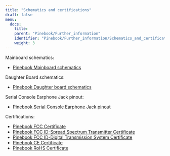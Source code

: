 ```yaml
---
title: "Schematics and certifications"
draft: false
menu:
  docs:
    title:
    parent: "Pinebook/Further_information"
    identifier: "Pinebook/Further_information/Schematics_and_certifications"
    weight: 3
---
```


Mainboard schematics:

* [Pinebook Mainboard schematics](https://files.pine64.org/doc/pinebook/pinebook_mainboard_schematic_3.0.pdf)

Daughter Board schematics:

* [Pinebook Daughter board schematics](https://files.pine64.org/doc/pinebook/pinebook_smallboard_schematic_1.0.pdf)

Serial Console Earphone Jack pinout:

* [Pinebook Serial Console Earphone Jack pinout](https://files.pine64.org/doc/pinebook/guide/Pinebook_Earphone_Serial_Console_Developer_Guide.pdf)

Certifications:

* [Pinebook FCC Certificate](https://files.pine64.org/doc/cert/Pinebook%20FCC%20certification%20VOC20170928.pdf)
* [Pinebook FCC ID-Spread Spectrum Transmitter Certificate](https://files.pine64.org/doc/cert/Pinebook%20FCC%20ID-Spread%20Spectrum%20Transmitter.pdf)
* [Pinebook FCC ID-Digital Transmission System Certificate](https://files.pine64.org/doc/cert/Pinebook%20FCC%20ID-Digital%20Transmission%20System.pdf)
* [Pinebook CE Certificate](https://files.pine64.org/doc/cert/Pinebook%20CE%20certification%20Micom20171207.pdf)
* [Pinebook RoHS Certificate](https://files.pine64.org/doc/cert/Pinebook%20ROHS%20certification%20VOC20170918.pdf)
